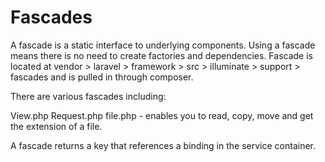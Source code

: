Fascades
==========
A fascade is a static interface to underlying components.  Using a fascade means there is no need to create factories and dependencies. 
Fascade is located at vendor > laravel > framework > src > illuminate > support > fascades and is pulled in through composer.

There are various fascades including:

View.php
Request.php
file.php - enables you to read, copy, move and get the extension of a file.

A fascade returns a key that references a binding in the service container.
